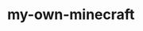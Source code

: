 <!DOCTYPE html>
<html lang="en">
<head>
  <meta charset="UTF-8">
  <title>MiniCraft</title>
  <style>
    body { margin: 0; overflow: hidden; }
    canvas { display: block; }
  </style>
</head>
<body>
  <script type="module">
    import * as THREE from 'https://cdn.skypack.dev/three@0.152.2';
    import { PointerLockControls } from 'https://cdn.skypack.dev/three/examples/jsm/controls/PointerLockControls.js';

    // Scene setup
    const scene = new THREE.Scene();
    const camera = new THREE.PerspectiveCamera(75, window.innerWidth/window.innerHeight, 0.1, 1000);
    const renderer = new THREE.WebGLRenderer();
    renderer.setSize(window.innerWidth, window.innerHeight);
    document.body.appendChild(renderer.domElement);

    // Lighting
    const light = new THREE.DirectionalLight(0xffffff, 1);
    light.position.set(5, 10, 7.5);
    scene.add(light);

    // Controls
    const controls = new PointerLockControls(camera, document.body);
    document.body.addEventListener('click', () => controls.lock());
    scene.add(controls.getObject());

    // Ground
    const groundSize = 20;
    for (let x = -groundSize; x < groundSize; x++) {
      for (let z = -groundSize; z < groundSize; z++) {
        addBlock(x, 0, z);
      }
    }
    // Add/Remove Blocks
    const blockGeometry = new THREE.BoxGeometry(1, 1, 1);
    const blockMaterial = new THREE.MeshStandardMaterial({ color: 0x8B4513 });
    const blocks = [];

    function addBlock(x, y, z) {
      const block = new THREE.Mesh(blockGeometry, blockMaterial.clone());
      block.position.set(x, y, z);
      scene.add(block);
      blocks.push(block);
    }

    // Raycasting for block interaction
    const raycaster = new THREE.Raycaster();
    const mouse = new THREE.Vector2();

    window.addEventListener('mousedown', () => {
      raycaster.setFromCamera(new THREE.Vector2(), camera);
      const intersects = raycaster.intersectObjects(blocks);
      if (intersects.length > 0) {
        const hit = intersects[0];
        if (event.button === 0) {
          // Left click = remove block
          scene.remove(hit.object);
          blocks.splice(blocks.indexOf(hit.object), 1);
        } else if (event.button === 2) {
          // Right click = place block
          const pos = hit.object.position.clone().add(hit.face.normal);
          addBlock(Math.round(pos.x), Math.round(pos.y), Math.round(pos.z));
        }
      }
    });

    window.addEventListener('contextmenu', e => e.preventDefault());

    // Movement
    const move = { forward: false, backward: false, left: false, right: false };
    document.addEventListener('keydown', e => {
      if (e.code === 'KeyW') move.forward = true;
      if (e.code === 'KeyS') move.backward = true;
      if (e.code === 'KeyA') move.left = true;
      if (e.code === 'KeyD') move.right = true;
    });
    document.addEventListener('keyup', e => {
      if (e.code === 'KeyW') move.forward = false;
      if (e.code === 'KeyS') move.backward = false;
      if (e.code === 'KeyA') move.left = false;
      if (e.code === 'KeyD') move.right = false;
    });

    const velocity = new THREE.Vector3();
    const speed = 0.1;

    function animate() {
      requestAnimationFrame(animate);

      if (controls.isLocked) {
        velocity.set(0, 0, 0);
        if (move.forward) velocity.z -= speed;
        if (move.backward) velocity.z += speed;
        if (move.left) velocity.x -= speed;
        if (move.right) velocity.x += speed;

        controls.moveRight(velocity.x);
        controls.moveForward(velocity.z);
      }

      renderer.render(scene, camera);
    }

    camera.position.y = 2;
    animate();
  </script>
</body>
</html>












 
# my-own-minecraft







